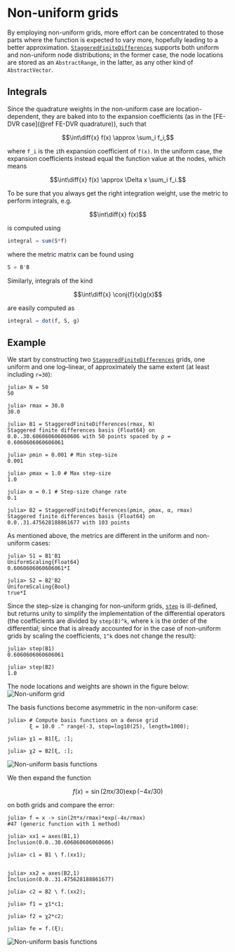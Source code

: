 # Non-uniform grids

By employing non-uniform grids, more effort can be concentrated to
those parts where the function is expected to vary more, hopefully
leading to a better
approximation. [`StaggeredFiniteDifferences`](@ref) supports both
uniform and non-uniform node distributions; in the former case, the
node locations are stored as an `AbstractRange`, in the latter, as any
other kind of `AbstractVector`.

## Integrals

Since the quadrature weights in the non-uniform case are
location-dependent, they are baked into to the expansion coefficients
(as in the [FE-DVR case](@ref FE-DVR quadrature)), such that
```math
\int\diff{x} f(x) \approx \sum_i f_i,
```
where ``f_i`` is the ``i``th expansion coefficient of ``f(x)``. In the uniform
case, the expansion coefficients instead equal the function value at
the nodes, which means
```math
\int\diff{x} f(x) \approx \Delta x \sum_i f_i.
```
To be sure that you always get the right integration weight, use the
metric to perform integrals, e.g.
```math
\int\diff{x} f(x)
```
is computed using
```julia
integral = sum(S*f)
```
where the metric matrix can be found using
```julia
S = B'B
```
Similarly, integrals of the kind
```math
\int\diff{x} \conj{f}(x)g(x)
```
are easily computed as
```julia
integral = dot(f, S, g)
```

## Example

We start by constructing two [`StaggeredFiniteDifferences`](@ref)
grids, one uniform and one log–linear, of approximately the same
extent (at least including ``r=30``):

```jldoctest
julia> N = 50
50

julia> rmax = 30.0
30.0

julia> B1 = StaggeredFiniteDifferences(rmax, N)
Staggered finite differences basis {Float64} on 0.0..30.606060606060606 with 50 points spaced by ρ = 0.6060606060606061

julia> ρmin = 0.001 # Min step-size
0.001

julia> ρmax = 1.0 # Max step-size
1.0

julia> α = 0.1 # Step-size change rate
0.1

julia> B2 = StaggeredFiniteDifferences(ρmin, ρmax, α, rmax)
Staggered finite differences basis {Float64} on 0.0..31.475628188861677 with 103 points
```

As mentioned above, the metrics are different in the uniform and
non-uniform cases:

```jldoctest
julia> S1 = B1'B1
UniformScaling{Float64}
0.6060606060606061*I

julia> S2 = B2'B2
UniformScaling{Bool}
true*I
```

Since the step-size is changing for non-uniform grids,
[`step`](@ref) is ill-defined, but returns unity to simplify the
implementation of the differential operators (the coefficients are
divided by `step(B)^k`, where `k` is the order of the differential;
since that is already accounted for in the case of non-uniform grids
by scaling the coefficients, `1^k` does not change the result):

```jldoctest
julia> step(B1)
0.6060606060606061

julia> step(B2)
1.0
```

The node locations and weights are shown in the figure below:
![Non-uniform grid](figures/fd/compare_staggered_non_uniform_grid.svg)

The basis functions become asymmetric in the non-uniform case:
```jldoctest
julia> # Compute basis functions on a dense grid
       ξ = 10.0 .^ range(-3, stop=log10(25), length=1000);

julia> χ1 = B1[ξ, :];

julia> χ2 = B2[ξ, :];
```

![Non-uniform basis functions](figures/fd/compare_staggered_non_uniform_basis.svg)

We then expand the function
```math
f(x) = \sin(2\pi x/30)\exp(-4x/30)
```
on both grids and compare the error:

```jldoctest
julia> f = x -> sin(2π*x/rmax)*exp(-4x/rmax)
#47 (generic function with 1 method)

julia> xx1 = axes(B1,1)
Inclusion(0.0..30.606060606060606)

julia> c1 = B1 \ f.(xx1);


julia> xx2 = axes(B2,1)
Inclusion(0.0..31.475628188861677)

julia> c2 = B2 \ f.(xx2);

julia> f1 = χ1*c1;

julia> f2 = χ2*c2;

julia> fe = f.(ξ);
```
![Non-uniform basis functions](figures/fd/compare_staggered_non_uniform_reconstruction.svg)
